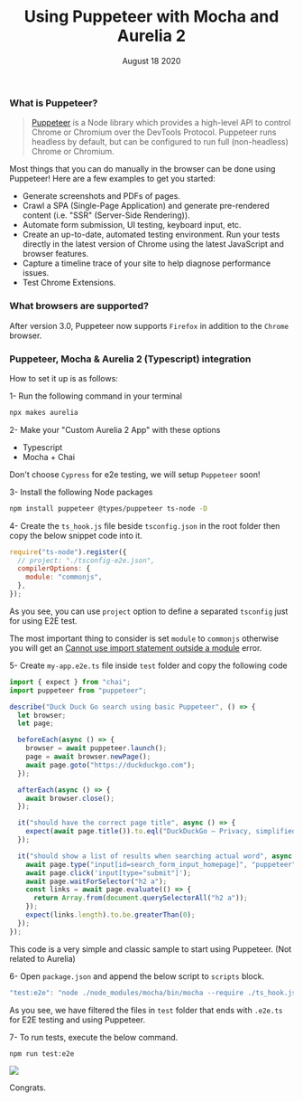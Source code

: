 ﻿---
title: Using Puppeteer with Mocha and Aurelia 2
date: August 18 2020
category: aurelia
tags:
    - aurelia2
    - test
    - e2e
    - end-to-end
    - puppeteer
    - mocha
    - chai
---

### What is Puppeteer? 

> [Puppeteer](https://github.com/puppeteer/puppeteer) is a Node library which provides a high-level API to control Chrome or Chromium over the DevTools Protocol. Puppeteer runs headless by default, but can be configured to run full (non-headless) Chrome or Chromium.

Most things that you can do manually in the browser can be done using Puppeteer! Here are a few examples to get you started:

* Generate screenshots and PDFs of pages.
* Crawl a SPA (Single-Page Application) and generate pre-rendered content (i.e. "SSR" (Server-Side Rendering)).
* Automate form submission, UI testing, keyboard input, etc.
* Create an up-to-date, automated testing environment. Run your tests directly in the latest version of Chrome using the latest JavaScript and browser features.
* Capture a timeline trace of your site to help diagnose performance issues.
* Test Chrome Extensions.

<!-- more -->

### What browsers are supported?

After version 3.0, Puppeteer now supports `Firefox` in addition to the `Chrome` browser.

### Puppeteer, Mocha & Aurelia 2 (Typescript) integration

How to set it up is as follows:

1- Run the following command in your terminal

``` bash
npx makes aurelia
```

2- Make your "Custom Aurelia 2 App" with these options
* Typescript
* Mocha + Chai

Don't choose `Cypress` for e2e testing, we will setup `Puppeteer` soon!

3- Install the following Node packages

```bash
npm install puppeteer @types/puppeteer ts-node -D
```

4- Create the `ts_hook.js` file beside `tsconfig.json` in the root folder then copy the below snippet code into it.

```js
require("ts-node").register({
  // project: "./tsconfig-e2e.json",
  compilerOptions: {
    module: "commonjs",
  },
});
```
As you see, you can use `project` option to define a separated `tsconfig` just for using E2E test.

The most important thing to consider is set `module` to `commonjs` otherwise you will get an [Cannot use import statement outside a module](https://github.com/TypeStrong/ts-node/issues/922) error.

5- Create `my-app.e2e.ts` file inside `test` folder and copy the following code

```js
import { expect } from "chai";
import puppeteer from "puppeteer";

describe("Duck Duck Go search using basic Puppeteer", () => {
  let browser;
  let page;

  beforeEach(async () => {
    browser = await puppeteer.launch();
    page = await browser.newPage();
    await page.goto("https://duckduckgo.com");
  });

  afterEach(async () => {
    await browser.close();
  });

  it("should have the correct page title", async () => {
    expect(await page.title()).to.eql("DuckDuckGo — Privacy, simplified.");
  });

  it("should show a list of results when searching actual word", async () => {
    await page.type("input[id=search_form_input_homepage]", "puppeteer");
    await page.click('input[type="submit"]');
    await page.waitForSelector("h2 a");
    const links = await page.evaluate(() => {
      return Array.from(document.querySelectorAll("h2 a"));
    });
    expect(links.length).to.be.greaterThan(0);
  });
});
```

This code is a very simple and classic sample to start using Puppeteer. (Not related to Aurelia)

6- Open `package.json` and append the below script to `scripts` block.

```js
"test:e2e": "node ./node_modules/mocha/bin/mocha --require ./ts_hook.js --timeout=30000 test/**/*.e2e.ts"
```

As you see, we have filtered the files in `test` folder that ends with `.e2e.ts` for E2E testing and using Puppeteer.

7- To run tests, execute the below command.

```bash
npm run test:e2e
```

![](/images/using-puppeteer-with-mocha-and-aurelia-2/1.png)

Congrats.